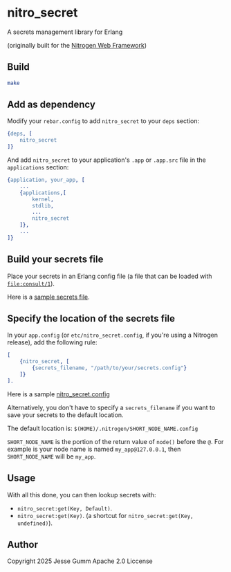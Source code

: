 # nitro_secret

A secrets management library for Erlang

(originally built for the [Nitrogen Web Framework](https://nitrogenproject.com))

## Build

```bash
make
```

## Add as dependency

Modify your `rebar.config` to add `nitro_secret` to your `deps` section:

```erlang
{deps, [
    nitro_secret
]}
```

And add `nitro_secret` to your application's `.app` or `.app.src` file in the
`applications` section:

```erlang
{application, your_app, [
    ...
    {applications,[
        kernel,
        stdlib,
        ...
        nitro_secret
    ]},
    ...
]}
```

## Build your secrets file

Place your secrets in an Erlang config file (a file that can be loaded with
[`file:consult/1`](https://www.erlang.org/doc/apps/kernel/file.html#consult/1)).

Here is a [sample secrets file](https://github.com/nitrogen/nitro_secret/xxx/sample_secrets.config).

## Specify the location of the secrets file

In your `app.config` (or `etc/nitro_secret.config`, if you're using a Nitrogen
release), add the following rule:

```erlang
[
    {nitro_secret, [
        {secrets_filename, "/path/to/your/secrets.config"}
    ]}
].
```

Here is a sample [nitro_secret.config](https://github.com/nitrogen/nitro_secret/xxx/nitro_secret.config)

Alternatively, you don't have to specify a `secrets_filename` if you want to
save your secrets to the default location.

The default location is: `$(HOME)/.nitrogen/SHORT_NODE_NAME.config`

`SHORT_NODE_NAME` is the portion of the return value of `node()` before the
`@`. For example is your node name is named `my_app@127.0.0.1`, then
`SHORT_NODE_NAME` will be `my_app`.

## Usage

With all this done, you can then lookup secrets with:

- `nitro_secret:get(Key, Default)`.
- `nitro_secret:get(Key)`. (a shortcut for `nitro_secret:get(Key, undefined)`).

## Author

Copyright 2025 Jesse Gumm
Apache 2.0 Liccense

